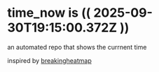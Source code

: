 # time_now is (( 2025-09-30T19:15:00.372Z ))

an automated repo that shows the currnent time

inspired by [breakingheatmap](https://github.com/breakingheatmap/breakingheatmap)
